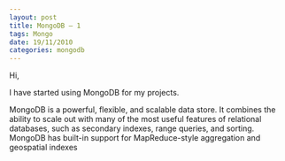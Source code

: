 ```yaml
---
layout: post
title: MongoDB — 1
tags: Mongo
date: 19/11/2010
categories: mongodb
---
```


<div class="entry">

  <p>Hi,</p>

  <p>I have started using MongoDB for my projects.</p>

  <p>MongoDB is a powerful, flexible, and scalable data store. It combines the ability to scale out with many of the
    most useful features of relational databases, such as secondary indexes, range queries, and sorting. MongoDB has
    built-in support for MapReduce-style aggregation and geospatial indexes</p>

</div>
